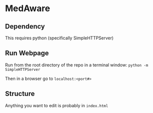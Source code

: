 # MedAware

## Dependency

This requires python (specifically SimpleHTTPServer)

## Run Webpage

Run from the root directory of the repo in a terminal window:
```python -m SimpleHTTPServer```

Then in a browser go to ```localhost:<port#>```

## Structure

Anything you want to edit is probably in ```index.html```